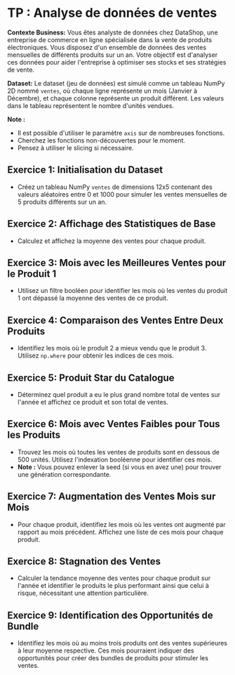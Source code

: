 # TP : Analyse de données de ventes

**Contexte Business:** Vous êtes analyste de données chez DataShop, une entreprise de commerce en ligne spécialisée dans la vente de produits électroniques. Vous disposez d'un ensemble de données des ventes mensuelles de différents produits sur un an. Votre objectif est d'analyser ces données pour aider l'entreprise à optimiser ses stocks et ses stratégies de vente.

**Dataset:** Le dataset (jeu de données) est simulé comme un tableau NumPy 2D nommé `ventes`, où chaque ligne représente un mois (Janvier à Décembre), et chaque colonne représente un produit différent. Les valeurs dans le tableau représentent le nombre d'unités vendues.

**Note :** 

- Il est possible d'utiliser le paramètre `axis` sur de nombreuses fonctions.
- Cherchez les fonctions non-découvertes pour le moment.
- Pensez à utiliser le slicing si nécessaire.

## Exercice 1: Initialisation du Dataset

- Créez un tableau NumPy `ventes` de dimensions 12x5 contenant des valeurs aléatoires entre 0 et 1000 pour simuler les ventes mensuelles de 5 produits différents sur un an.

## Exercice 2: Affichage des Statistiques de Base

- Calculez et affichez la moyenne des ventes pour chaque produit.

## Exercice 3: Mois avec les Meilleures Ventes pour le Produit 1

- Utilisez un filtre booléen pour identifier les mois où les ventes du produit 1 ont dépassé la moyenne des ventes de ce produit.

## Exercice 4: Comparaison des Ventes Entre Deux Produits

- Identifiez les mois où le produit 2 a mieux vendu que le produit 3. Utilisez `np.where` pour obtenir les indices de ces mois.

## Exercice 5: Produit Star du Catalogue

- Déterminez quel produit a eu le plus grand nombre total de ventes sur l'année et affichez ce produit et son total de ventes.

## Exercice 6: Mois avec Ventes Faibles pour Tous les Produits

- Trouvez les mois où toutes les ventes de produits sont en dessous de 500 unités. Utilisez l'indexation booléenne pour identifier ces mois.
- **Note :** Vous pouvez enlever la seed (si vous en avez une) pour trouver une génération correspondante.

## Exercice 7: Augmentation des Ventes Mois sur Mois

- Pour chaque produit, identifiez les mois où les ventes ont augmenté par rapport au mois précédent. Affichez une liste de ces mois pour chaque produit.

## Exercice 8: Stagnation des Ventes

- Calculer la tendance moyenne des ventes pour chaque produit sur l'année et identifier le produits le plus performant ainsi que celui à risque, nécessitant une attention particulière.

## Exercice 9: Identification des Opportunités de Bundle

- Identifiez les mois où au moins trois produits ont des ventes supérieures à leur moyenne respective. Ces mois pourraient indiquer des opportunités pour créer des bundles de produits pour stimuler les ventes.